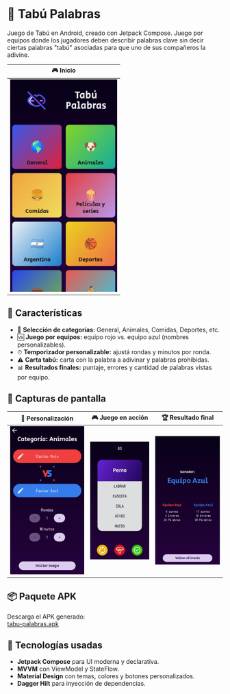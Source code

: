 # 🎯 Tabú Palabras

Juego de Tabú en Android, creado con Jetpack Compose. Juego por equipos donde los jugadores deben describir palabras clave sin decir ciertas palabras "tabú" asociadas para que uno de sus compañeros la adivine.

| 🎮 Inicio |
|-------------------|
| <img src="screens/tabu1.jfif" alt="Pantalla de categorías" width="250"> |

## 🚀 Características

- 🎲 **Selección de categorías:** General, Animales, Comidas, Deportes, etc.
- 🆚 **Juego por equipos:** equipo rojo vs. equipo azul (nombres personalizables).
- ⏱ **Temporizador personalizable:** ajustá rondas y minutos por ronda.
- ⚠️ **Carta tabú:** carta con la palabra a adivinar y palabras prohibidas.
- 📊 **Resultados finales:** puntaje, errores y cantidad de palabras vistas por equipo.

## 📸 Capturas de pantalla

| 🔧 Personalización | 🎮 Juego en acción | 🏆 Resultado final | 
|-------------------|--------------------|--------------------|
| <img src="screens/tabu2.jfif" alt="Pantalla de categorías" width="250"> |  <img src="screens/tabu3.jfif" alt="Juego" width="250"> | <img src="screens/tabu4.jfif" alt="Resultado" width="250">  |

## 📦 Paquete APK

Descarga el APK generado:  
[tabu-palabras.apk](https://github.com/nicolasCristaldo/tabu_palabras_android_compose/blob/main/app/release/tabu-palabras.apk)

## 🔧 Tecnologías usadas

- **Jetpack Compose** para UI moderna y declarativa.
- **MVVM** con ViewModel y StateFlow.
- **Material Design** con temas, colores y botones personalizados.
- **Dagger Hilt** para inyección de dependencias.
